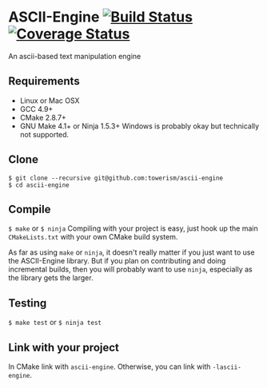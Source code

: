 # ASCII-Engine [![Build Status](https://travis-ci.org/Towerism/ascii-engine.svg?branch=develop)](https://travis-ci.org/Towerism/ascii-engine) [![Coverage Status](https://coveralls.io/repos/Towerism/ascii-engine/badge.svg?branch=develop)](https://coveralls.io/r/Towerism/ascii-engine?branch=develop)
An ascii-based text manipulation engine

## Requirements
* Linux or Mac OSX
* GCC 4.9+
* CMake 2.8.7+
* GNU Make 4.1+ or Ninja 1.5.3+
Windows is probably okay but technically not supported.

## Clone
```
$ git clone --recursive git@github.com:towerism/ascii-engine
$ cd ascii-engine
```
## Compile
`$ make` or `$ ninja`
Compiling with your project is easy, just hook up the main `CMakeLists.txt` with your own CMake build system.

As far as using `make` or `ninja`, it doesn't really matter if you just want to use the ASCII-Engine library.  But if you plan on contributing and doing incremental builds, then you will probably want to use `ninja`, especially as the library gets the larger.

## Testing
`$ make test` or `$ ninja test`

## Link with your project
In CMake link with `ascii-engine`. Otherwise, you can link with `-lascii-engine`.

